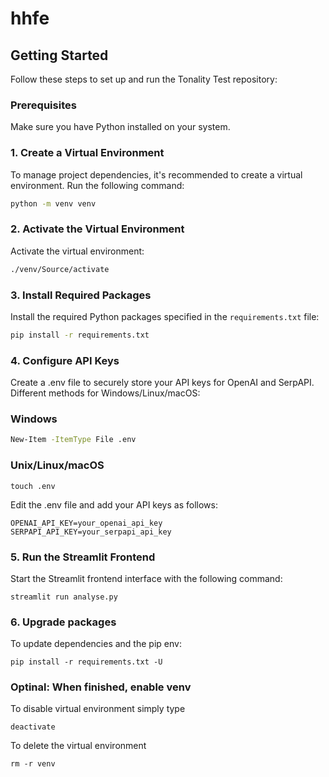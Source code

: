 # hhfe

## Getting Started

Follow these steps to set up and run the Tonality Test repository:

### Prerequisites

Make sure you have Python installed on your system.

### 1. Create a Virtual Environment

To manage project dependencies, it's recommended to create a virtual environment. Run the following command:

```bash
python -m venv venv
```

### 2. Activate the Virtual Environment

Activate the virtual environment:

```bash
./venv/Source/activate
```

### 3. Install Required Packages

Install the required Python packages specified in the `requirements.txt` file:

```bash
pip install -r requirements.txt
```

### 4. Configure API Keys

Create a .env file to securely store your API keys for OpenAI and SerpAPI. Different methods for Windows/Linux/macOS:

### Windows

```bash
New-Item -ItemType File .env
```

### Unix/Linux/macOS

```
touch .env
```

Edit the .env file and add your API keys as follows:

```plaintext
OPENAI_API_KEY=your_openai_api_key
SERPAPI_API_KEY=your_serpapi_api_key
```

### 5. Run the Streamlit Frontend

Start the Streamlit frontend interface with the following command:

```
streamlit run analyse.py
```

### 6. Upgrade packages 

To update dependencies and the pip env: 

```
pip install -r requirements.txt -U 
```


### Optinal: When finished, enable venv

To disable virtual environment simply type 

``` 
deactivate
```

To delete the virtual environment

```
rm -r venv  
```